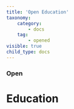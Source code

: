 ```yaml
---
title: 'Open Education'
taxonomy:
    category:
        - docs
    tag:
        - opened
visible: true
child_type: docs
---
```


### Open
# Education
